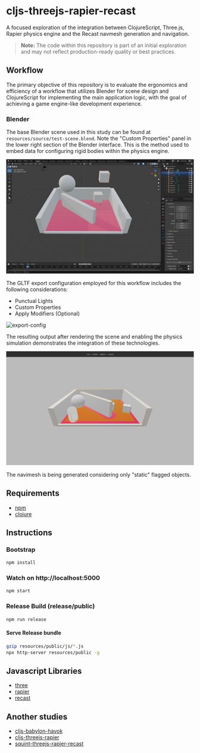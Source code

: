 # cljs-threejs-rapier-recast

A focused exploration of the integration between ClojureScript, Three.js, Rapier physics engine and the Recast navmesh generation and navigation.

> **Note:** The code within this repository is part of an initial exploration and may not reflect production-ready quality or best practices.

## Workflow

The primary objective of this repository is to evaluate the ergonomics and efficiency
of a workflow that utilizes Blender for scene design and ClojureScript for implementing
the main application logic, with the goal of achieving a game engine-like development experience.

### Blender

The base Blender scene used in this study can be found at `resources/source/test-scene.blend`.
Note the "Custom Properties" panel in the lower right section of the Blender interface.
This is the method used to embed data for configuring rigid bodies within the physics engine.

![blender-file](docs/blender-file.png)

The GLTF export configuration employed for this workflow includes the following considerations:

- Punctual Lights
- Custom Properties
- Apply Modifiers (Optional)

![export-config](docs/export-config.png)

The resulting output after rendering the scene and enabling the physics simulation demonstrates the integration of these technologies.

![render-result](docs/render-result.png)

The navimesh is being generated considering only "static" flagged objects.

## Requirements
- [npm](https://www.npmjs.com/)
- [clojure](https://clojure.org/)

## Instructions

### Bootstrap
```bash
npm install
```

### Watch on http://localhost:5000
```bash
npm start
```

### Release Build (release/public)
```bash
npm run release
```

#### Serve Release bundle
```bash
gzip resources/public/js/*.js
npx http-server resources/public -g
```

## Javascript Libraries
- [three](https://github.com/mrdoob/three.js)
- [rapier](https://github.com/dimforge/rapier.js)
- [recast](https://github.com/isaac-mason/recast-navigation-js)

## Another studies
- [cljs-babylon-havok](https://github.com/rafaeldelboni/cljs-babylon-havok)
- [cljs-threejs-rapier](https://github.com/rafaeldelboni/cljs-threejs-rapier)
- [squint-threejs-rapier-recast](https://github.com/rafaeldelboni/squint-threejs-rapier-recast)

